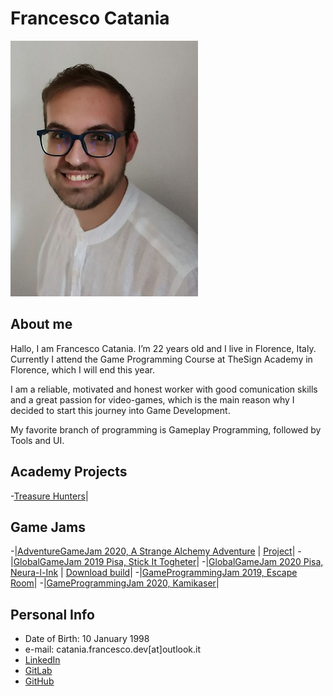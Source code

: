 # Francesco Catania

![](francesco_catania.jpeg)

## __About me__
Hallo, I am Francesco Catania. I’m 22 years old and I live in Florence, Italy.
Currently I attend the Game Programming Course at TheSign Academy in Florence,  which I will end this year. 

I am a reliable, motivated and honest worker with good comunication skills and a great passion for video-games, which is the main reason why I decided to start this journey into Game Development.

My favorite branch of programming is Gameplay Programming, followed by Tools and UI.

## __Academy Projects__
-[Treasure Hunters](https://drive.google.com/file/d/1GbkLQ7R8dJdG-pEGe4M1SnDQR-x6Q1Bd/view?usp=sharing)|

## __Game Jams__
-|[AdventureGameJam 2020, A Strange Alchemy Adventure](https://gamejolt.com/games/a_strange_alchemy_adventure/493453) | [Project](https://gitlab.com/FocaccinaMan/adventurejam2020)|
-|[GlobalGameJam 2019 Pisa, Stick It Togheter](https://globalgamejam.org/2019/games/stick-it-together)|
-|[GlobalGameJam 2020 Pisa, Neura-l-Ink](https://globalgamejam.org/2020/games/neura-l-ink-9?token=1595080965) | [Download build](https://drive.google.com/file/d/1zcU7UA1eCsdPrAIsj_kH9Tsf2s7lPQHg/view?usp=sharing)|
-|[GameProgrammingJam 2019, Escape Room](https://drive.google.com/file/d/1cbFKBWfCmqoHR7nT6m-rQAHIbRKyIWXs/view?usp=sharing)|
-|[GameProgrammingJam 2020, Kamikaser](https://drive.google.com/file/d/1GHfLjFXZqk473L3Hb05zQDk2mDmgN10r/view?usp=sharing)|

## __Personal Info__
- Date of Birth: 10 January 1998
- e-mail: catania.francesco.dev[at]outlook.it
- [LinkedIn](https://www.linkedin.com/in/francescocataniadev/)
- [GitLab](https://gitlab.com/FocaccinaMan)
- [GitHub](https://github.com/FrancescoCataniaDev)
